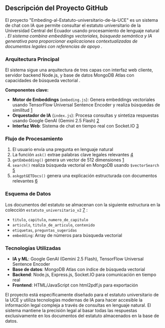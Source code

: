## Descripción del Proyecto GitHub

El proyecto "Embeding-al-Estatuto-universitario-de-la-UCE" es un sistema de chat con IA que permite consultar el estatuto universitario de la Universidad Central del Ecuador usando procesamiento de lenguaje natural <cite/>. El sistema combina embeddings vectoriales, búsqueda semántica y IA generativa para proporcionar explicaciones contextualizadas de documentos legales con referencias de apoyo <cite/>.

### Arquitectura Principal

El sistema sigue una arquitectura de tres capas con interfaz web cliente, servidor backend Node.js, y base de datos MongoDB Atlas con capacidades de búsqueda vectorial <cite/>. 

**Componentes clave:**
- **Motor de Embeddings** (`embeding.js`): Genera embeddings vectoriales usando TensorFlow Universal Sentence Encoder y realiza búsquedas de similitud [1](#0-0) 
- **Orquestador de IA** (`index.js`): Procesa consultas y sintetiza respuestas usando Google GenAI (Gemini 2.5 Flash) [2](#0-1) 
- **Interfaz Web**: Sistema de chat en tiempo real con Socket.IO [3](#0-2) 

### Flujo de Procesamiento

1. El usuario envía una pregunta en lenguaje natural
2. La función `ask()` extrae palabras clave legales relevantes [4](#0-3) 
3. `getEmbedding()` genera un vector de 512 dimensiones [1](#0-0) 
4. `search()` realiza búsqueda vectorial en MongoDB usando `$vectorSearch` [5](#0-4) 
5. `askgptGETDocs()` genera una explicación estructurada con documentos relevantes [6](#0-5) 

### Esquema de Datos

Los documentos del estatuto se almacenan con la siguiente estructura en la colección `estatuto_universitario_v2` [7](#0-6) :
- `titulo`, `capitulo`, `numero_de_capitulo`
- `articulo`, `titulo_de_articulo`, `contenido`
- `etiquetas`, `preguntas_sugeridas`
- `embedding`: Array de números para búsqueda vectorial

### Tecnologías Utilizadas

- **IA y ML**: Google GenAI (Gemini 2.5 Flash), TensorFlow Universal Sentence Encoder
- **Base de datos**: MongoDB Atlas con índice de búsqueda vectorial
- **Backend**: Node.js, Express.js, Socket.IO para comunicación en tiempo real
- **Frontend**: HTML/JavaScript con html2pdf.js para exportación


El proyecto está específicamente diseñado para el estatuto universitario de la UCE y utiliza tecnologías modernas de IA para hacer accesible la información legal compleja a través de consultas en lenguaje natural. El sistema mantiene la precisión legal al basar todas las respuestas exclusivamente en los documentos del estatuto almacenados en la base de datos.
